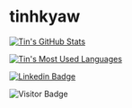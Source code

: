 # tinhkyaw

[![Tin's GitHub Stats](https://github-readme-stats.vercel.app/api?username=tinhkyaw&show_icons=true&theme=solarized-dark)](https://github.com/tinhkyaw)

[![Tin's Most Used Languages](https://github-readme-stats.vercel.app/api/top-langs/?username=tinhkyaw&layout=compact&theme=solarized-dark)](https://github.com/tinhkyaw)

[![Linkedin Badge](https://img.shields.io/badge/-tinhkyaw-blue?style=flat-square&logo=Linkedin&logoColor=white&link=https://www.linkedin.com/in/tinhkyaw/)](https://www.linkedin.com/in/tinhkyaw/)

![Visitor Badge](https://visitor-badge.laobi.icu/badge?page_id=tinhkyaw.tinhkyaw)
